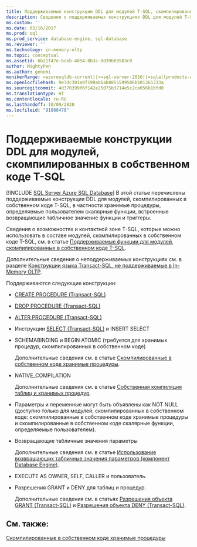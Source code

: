```yaml
---
title: Поддерживаемые конструкции DDL для модулей T-SQL, скомпилированных в собственном коде | Документация Майкрософт
description: Сведения о поддерживаемых конструкциях DDL для модулей T-SQL, скомпилированных в машинный код, в частности хранимых процедурах, определяемых пользователем скалярных функциях, встроенных функциях, возвращающих табличные значения и триггерах.
ms.custom: ''
ms.date: 03/16/2017
ms.prod: sql
ms.prod_service: database-engine, sql-database
ms.reviewer: ''
ms.technology: in-memory-oltp
ms.topic: conceptual
ms.assetid: 6b21f47e-bceb-4054-8b3c-9d39bb9583c0
author: MightyPen
ms.author: genemi
monikerRange: =azuresqldb-current||>=sql-server-2016||=sqlallproducts-allversions||>=sql-server-linux-2017||=azuresqldb-mi-current
ms.openlocfilehash: 9e7dc391e0f199ab6ab8855599506bb01365333a
ms.sourcegitcommit: 4d370399f6f142e25075b3714e5c2ce056b1bfd0
ms.translationtype: HT
ms.contentlocale: ru-RU
ms.lasthandoff: 10/09/2020
ms.locfileid: "91868478"
---
```

# <a name="supported-ddl-for-natively-compiled-t-sql-modules"></a>Поддерживаемые конструкции DDL для модулей, скомпилированных в собственном коде T-SQL
[!INCLUDE [SQL Server Azure SQL Database](../../includes/applies-to-version/sql-asdb.md)]
  В этой статье перечислены поддерживаемые конструкции DDL для модулей, скомпилированных в собственном коде T-SQL, в частности хранимые процедуры, определяемые пользователем скалярные функции, встроенные возвращающие табличное значение функции и триггеры.  
  
 Сведения о возможностях и контактной зоне T-SQL, которые можно использовать в составе модулей, скомпилированных в собственном коде T-SQL, см. в статье [Поддерживаемые функции для модулей, скомпилированных в собственном коде T-SQL](../../relational-databases/in-memory-oltp/supported-features-for-natively-compiled-t-sql-modules.md).  
  
 Дополнительные сведения о неподдерживаемых конструкциях см. в разделе [Конструкции языка Transact-SQL, не поддерживаемые в In-Memory OLTP](../../relational-databases/in-memory-oltp/transact-sql-constructs-not-supported-by-in-memory-oltp.md).  
  
 Поддерживаются следующие конструкции:  
  
-   [CREATE PROCEDURE (Transact-SQL)](../../t-sql/statements/create-procedure-transact-sql.md)  
  
-   [DROP PROCEDURE (Transact-SQL)](../../t-sql/statements/drop-procedure-transact-sql.md)  
  
-   [ALTER PROCEDURE (Transact-SQL)](../../t-sql/statements/alter-procedure-transact-sql.md)  
  
-   Инструкции [SELECT (Transact-SQL)](../../t-sql/queries/select-transact-sql.md) и INSERT SELECT  
  
-   SCHEMABINDING и BEGIN ATOMIC (требуется для хранимых процедур, скомпилированных в собственном коде)  
  
     Дополнительные сведения см. в статье [Скомпилированные в собственном коде хранимые процедуры](../../relational-databases/in-memory-oltp/creating-natively-compiled-stored-procedures.md).  
  
-   NATIVE_COMPILATION  
  
     Дополнительные сведения см. в статье [Собственная компиляция таблиц и хранимых процедур](../../relational-databases/in-memory-oltp/native-compilation-of-tables-and-stored-procedures.md).  
  
-   Параметры и переменные могут быть объявлены как NOT NULL (доступно только для модулей, скомпилированных в собственном коде: скомпилированные в собственном коде хранимые процедуры и скомпилированные в собственном коде скалярные функции, определяемые пользователем).  
  
-   Возвращающие табличные значения параметры  
  
     Дополнительные сведения см. в статье [Использование возвращающих табличные значения параметров (компонент Database Engine)](../../relational-databases/tables/use-table-valued-parameters-database-engine.md).  
  
-   EXECUTE AS OWNER, SELF, CALLER и пользователь.  
  
-   Разрешения GRANT и DENY для таблиц и процедур.  
  
     Дополнительные сведения см. в статьях [Разрешения объекта GRANT (Transact-SQL)](../../t-sql/statements/grant-object-permissions-transact-sql.md) и [Разрешения объекта DENY (Transact-SQL)](../../t-sql/statements/deny-object-permissions-transact-sql.md).  
  
## <a name="see-also"></a>См. также:  
 [Скомпилированные в собственном коде хранимые процедуры](./a-guide-to-query-processing-for-memory-optimized-tables.md)  
  
